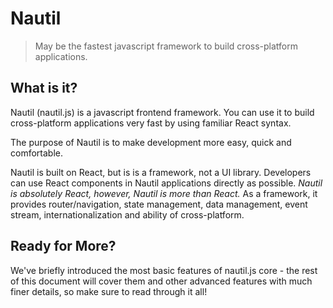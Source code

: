# Nautil

> May be the fastest javascript framework to build cross-platform applications.

## What is it?

Nautil (nautil.js) is a javascript frontend framework. You can use it to build cross-platform applications very fast by using familiar React syntax.

The purpose of Nautil is to make development more easy, quick and comfortable.

Nautil is built on React, but is is a framework, not a UI library. Developers can use React components in Nautil applications directly as possible. *Nautil is absolutely React, however, Nautil is more than React.* As a framework, it provides router/navigation, state management, data management, event stream, internationalization and ability of cross-platform.

## Ready for More?

We've briefly introduced the most basic features of nautil.js core - the rest of this document will cover them and other advanced features with much finer details, so make sure to read through it all!
